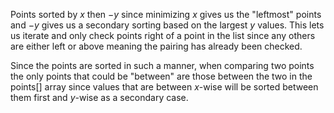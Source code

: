 Points sorted by $x$ then $-y$ since minimizing $x$ gives us the "leftmost" points and $-y$ gives us a secondary sorting based on the largest $y$ values. This lets us iterate and only check points right of a point in the list since any others are either left or above meaning the pairing has already been checked.

Since the points are sorted in such a manner, when comparing two points the only points that could be "between" are those between the two in the points[] array since values that are between $x$-wise will be sorted between them first and $y$-wise as a secondary case.
